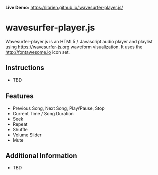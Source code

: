 **Live Demo:** https://librien.github.io/wavesurfer-player.js/ 

# wavesurfer-player.js
Wavesurfer-player.js is an HTML5 / Javascript audio player and playlist using https://wavesurfer-js.org waveform visualization.  It uses the http://fontawesome.io icon set.

## Instructions
- TBD

## Features
- Previous Song, Next Song, Play/Pause, Stop
- Current Time / Song Duration
- Seek
- Repeat
- Shuffle
- Volume Slider
- Mute

## Additional Information
- TBD
